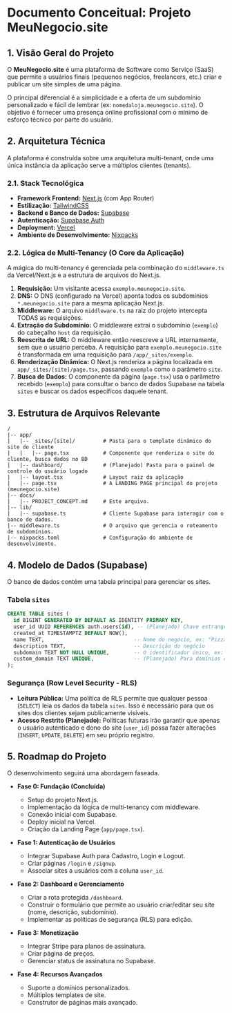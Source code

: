 # Documento Conceitual: Projeto MeuNegocio.site

## 1. Visão Geral do Projeto

O **MeuNegocio.site** é uma plataforma de Software como Serviço (SaaS) que permite a usuários finais (pequenos negócios, freelancers, etc.) criar e publicar um site simples de uma página. 

O principal diferencial é a simplicidade e a oferta de um subdomínio personalizado e fácil de lembrar (ex: `nomedaloja.meunegocio.site`). O objetivo é fornecer uma presença online profissional com o mínimo de esforço técnico por parte do usuário.

## 2. Arquitetura Técnica

A plataforma é construída sobre uma arquitetura multi-tenant, onde uma única instância da aplicação serve a múltiplos clientes (tenants).

### 2.1. Stack Tecnológica

- **Framework Frontend:** [Next.js](https://nextjs.org/) (com App Router)
- **Estilização:** [TailwindCSS](https://tailwindcss.com/)
- **Backend e Banco de Dados:** [Supabase](https://supabase.com/)
- **Autenticação:** [Supabase Auth](https://supabase.com/docs/guides/auth)
- **Deployment:** [Vercel](https://vercel.com/)
- **Ambiente de Desenvolvimento:** [Nixpacks](https://nixpacks.com/)

### 2.2. Lógica de Multi-Tenancy (O Core da Aplicação)

A mágica do multi-tenancy é gerenciada pela combinação do `middleware.ts` da Vercel/Next.js e a estrutura de arquivos do Next.js.

1.  **Requisição:** Um visitante acessa `exemplo.meunegocio.site`.
2.  **DNS:** O DNS (configurado na Vercel) aponta todos os subdomínios `*.meunegocio.site` para a mesma aplicação Next.js.
3.  **Middleware:** O arquivo `middleware.ts` na raiz do projeto intercepta TODAS as requisições.
4.  **Extração do Subdomínio:** O middleware extrai o subdomínio (`exemplo`) do cabeçalho `host` da requisição.
5.  **Reescrita de URL:** O middleware então reescreve a URL internamente, sem que o usuário perceba. A requisição para `exemplo.meunegocio.site` é transformada em uma requisição para `/app/_sites/exemplo`.
6.  **Renderização Dinâmica:** O Next.js renderiza a página localizada em `app/_sites/[site]/page.tsx`, passando `exemplo` como o parâmetro `site`.
7.  **Busca de Dados:** O componente da página (`page.tsx`) usa o parâmetro recebido (`exemplo`) para consultar o banco de dados Supabase na tabela `sites` e buscar os dados específicos daquele tenant.

## 3. Estrutura de Arquivos Relevante

```
/
|-- app/
|   |-- _sites/[site]/         # Pasta para o template dinâmico do site do cliente
|   |   |-- page.tsx           # Componente que renderiza o site do cliente, busca dados no BD
|   |-- dashboard/             # (Planejado) Pasta para o painel de controle do usuário logado
|   |-- layout.tsx             # Layout raiz da aplicação
|   |-- page.tsx               # A LANDING PAGE principal do projeto (meunegocio.site)
|-- docs/
|   |-- PROJECT_CONCEPT.md     # Este arquivo.
|-- lib/
|   |-- supabase.ts            # Cliente Supabase para interagir com o banco de dados.
|-- middleware.ts              # O arquivo que gerencia o roteamento de subdomínios.
|-- nixpacks.toml              # Configuração do ambiente de desenvolvimento.
```

## 4. Modelo de Dados (Supabase)

O banco de dados contém uma tabela principal para gerenciar os sites.

### Tabela `sites`

```sql
CREATE TABLE sites (
  id BIGINT GENERATED BY DEFAULT AS IDENTITY PRIMARY KEY,
  user_id UUID REFERENCES auth.users(id), -- (Planejado) Chave estrangeira para o dono do site
  created_at TIMESTAMPTZ DEFAULT NOW(),
  name TEXT,                             -- Nome do negócio, ex: "Pizzaria do João"
  description TEXT,                      -- Descrição do negócio
  subdomain TEXT NOT NULL UNIQUE,        -- O identificador único, ex: "pizzariadojoao"
  custom_domain TEXT UNIQUE,             -- (Planejado) Para domínios como "www.pizzariadojoao.com"
);
```

### Segurança (Row Level Security - RLS)

- **Leitura Pública:** Uma política de RLS permite que qualquer pessoa (`SELECT`) leia os dados da tabela `sites`. Isso é necessário para que os sites dos clientes sejam publicamente visíveis.
- **Acesso Restrito (Planejado):** Políticas futuras irão garantir que apenas o usuário autenticado e dono do site (`user_id`) possa fazer alterações (`INSERT`, `UPDATE`, `DELETE`) em seu próprio registro.

## 5. Roadmap do Projeto

O desenvolvimento seguirá uma abordagem faseada.

- **Fase 0: Fundação (Concluída)**
  - Setup do projeto Next.js.
  - Implementação da lógica de multi-tenancy com middleware.
  - Conexão inicial com Supabase.
  - Deploy inicial na Vercel.
  - Criação da Landing Page (`app/page.tsx`).

- **Fase 1: Autenticação de Usuários**
  - Integrar Supabase Auth para Cadastro, Login e Logout.
  - Criar páginas `/login` e `/signup`.
  - Associar sites a usuários com a coluna `user_id`.

- **Fase 2: Dashboard e Gerenciamento**
  - Criar a rota protegida `/dashboard`.
  - Construir o formulário que permite ao usuário criar/editar seu site (nome, descrição, subdomínio).
  - Implementar as políticas de segurança (RLS) para edição.

- **Fase 3: Monetização**
  - Integrar Stripe para planos de assinatura.
  - Criar página de preços.
  - Gerenciar status de assinatura no Supabase.

- **Fase 4: Recursos Avançados**
  - Suporte a domínios personalizados.
  - Múltiplos templates de site.
  - Construtor de páginas mais avançado.
